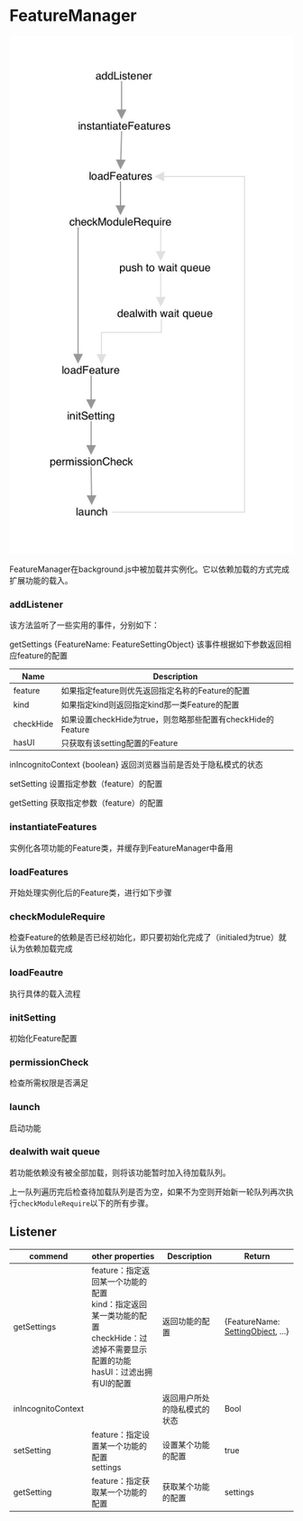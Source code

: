 # FeatureManager

![FeatureManager](./images/FeatureManager.jpg)

FeatureManager在background.js中被加载并实例化。它以依赖加载的方式完成扩展功能的载入。

### addListener

该方法监听了一些实用的事件，分别如下：

getSettings {FeatureName: FeatureSettingObject} 该事件根据如下参数返回相应feature的配置

| Name      | Description                                                 |
| --------- | ----------------------------------------------------------- |
| feature   | 如果指定feature则优先返回指定名称的Feature的配置            |
| kind      | 如果指定kind则返回指定kind那一类Feature的配置               |
| checkHide | 如果设置checkHide为true，则忽略那些配置有checkHide的Feature |
| hasUI     | 只获取有该setting配置的Feature                              |

inIncognitoContext {boolean} 返回浏览器当前是否处于隐私模式的状态

setSetting 设置指定参数（feature）的配置

getSetting 获取指定参数（feature）的配置

### instantiateFeatures

实例化各项功能的Feature类，并缓存到FeatureManager中备用

### loadFeatures

开始处理实例化后的Feature类，进行如下步骤

### 	checkModuleRequire

检查Feature的依赖是否已经初始化，即只要初始化完成了（initialed为true）就认为依赖加载完成

### 	loadFeautre 

执行具体的载入流程

### 		initSetting

初始化Feature配置

### 		permissionCheck

检查所需权限是否满足

### 		launch

启动功能

### dealwith wait queue

若功能依赖没有被全部加载，则将该功能暂时加入待加载队列。

上一队列遍历完后检查待加载队列是否为空，如果不为空则开始新一轮队列再次执行`checkModuleRequire`以下的所有步骤。



## Listener

| commend            | other properties                                             | Description                  | Return                                                       |
| ------------------ | ------------------------------------------------------------ | ---------------------------- | ------------------------------------------------------------ |
| getSettings        | feature：指定返回某一个功能的配置<br />kind：指定返回某一类功能的配置<br />checkHide：过滤掉不需要显示配置的功能<br />hasUI：过滤出拥有UI的配置 | 返回功能的配置               | {FeatureName: [SettingObject](./Feature.md/#SettingObject), ...} |
| inIncognitoContext |                                                              | 返回用户所处的隐私模式的状态 | Bool                                                         |
| setSetting         | feature：指定设置某一个功能的配置<br />settings              | 设置某个功能的配置           | true                                                         |
| getSetting         | feature：指定获取某一个功能的配置                            | 获取某个功能的配置           | settings                                                     |

